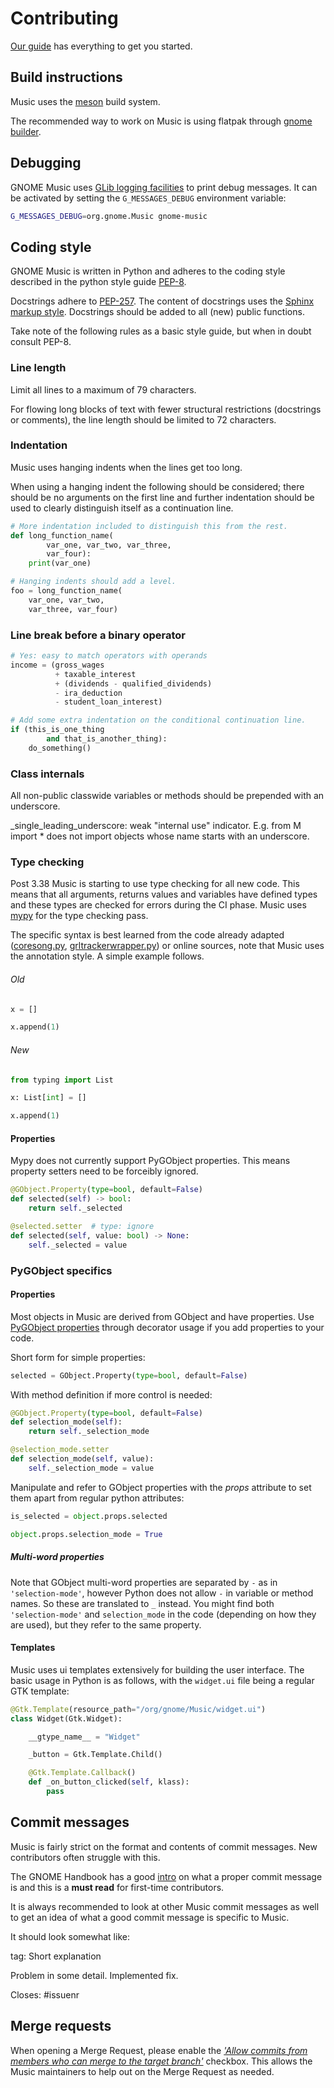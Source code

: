 # Contributing

[Our guide](https://welcome.gnome.org/app/Music/) has everything to get you started.

## Build instructions

Music uses the [meson](http://mesonbuild.com/) build system.

The recommended way to work on Music is using flatpak through [gnome builder](https://welcome.gnome.org/app/Music/#working-on-the-code).

## Debugging

GNOME Music uses [GLib logging facilities](https://developer.gnome.org/glib/stable/glib-running.html) to print debug messages. It can be activated by setting the `G_MESSAGES_DEBUG` environment variable:

```sh
G_MESSAGES_DEBUG=org.gnome.Music gnome-music
```

## Coding style

GNOME Music is written in Python and adheres to the coding style described in the python style guide [PEP-8](https://www.python.org/dev/peps/pep-0008/).

Docstrings adhere to [PEP-257](https://www.python.org/dev/peps/pep-0257/). The content of docstrings uses the [Sphinx markup style](http://www.sphinx-doc.org/). Docstrings should be added to all (new) public functions.

Take note of the following rules as a basic style guide, but when in doubt consult PEP-8.

### Line length

>>>
Limit all lines to a maximum of 79 characters.

For flowing long blocks of text with fewer structural restrictions (docstrings or comments), the line length should be limited to 72 characters.
>>>

### Indentation

Music uses hanging indents when the lines get too long.

>>>
When using a hanging indent the following should be considered; there should be no arguments on the first line and further indentation should be used to clearly distinguish itself as a continuation line.
>>>

```python
# More indentation included to distinguish this from the rest.
def long_function_name(
        var_one, var_two, var_three,
        var_four):
    print(var_one)

# Hanging indents should add a level.
foo = long_function_name(
    var_one, var_two,
    var_three, var_four)
```

### Line break before a binary operator

```python
# Yes: easy to match operators with operands
income = (gross_wages
          + taxable_interest
          + (dividends - qualified_dividends)
          - ira_deduction
          - student_loan_interest)

# Add some extra indentation on the conditional continuation line.
if (this_is_one_thing
        and that_is_another_thing):
    do_something()
```

### Class internals

All non-public classwide variables or methods should be prepended with an underscore.
>>>
_single_leading_underscore: weak "internal use" indicator. E.g. from M import * does not import objects whose name starts with an underscore.
>>>

### Type checking

Post 3.38 Music is starting to use type checking for all new code. This means that all arguments, returns values and variables have defined types and these types are checked for errors during the CI phase. Music uses [mypy](http://www.mypy-lang.org/) for the type checking pass.

The specific syntax is best learned from the code already adapted ([coresong.py](gnomemusic/coresong.py), [grltrackerwrapper.py](gnomemusic/grilowrappers/grltrackerwrapper.py)) or online sources, note that Music uses the annotation style. A simple example follows.

###### Old
```python
x = []

x.append(1)
```

###### New
```python
from typing import List

x: List[int] = []

x.append(1)
```

#### Properties

Mypy does not currently support PyGObject properties. This means property setters need to be forceibly ignored.

```python
@GObject.Property(type=bool, default=False)
def selected(self) -> bool:
    return self._selected

@selected.setter  # type: ignore
def selected(self, value: bool) -> None:
    self._selected = value
```

### PyGObject specifics

#### Properties

Most objects in Music are derived from GObject and have properties. Use [PyGObject properties](https://pygobject.readthedocs.io/en/latest/guide/api/properties.html) through decorator usage if you add properties to your code.

Short form for simple properties:

```python
selected = GObject.Property(type=bool, default=False)
```

With method definition if more control is needed:

```python
@GObject.Property(type=bool, default=False)
def selection_mode(self):
    return self._selection_mode

@selection_mode.setter
def selection_mode(self, value):
    self._selection_mode = value
```

Manipulate and refer to GObject properties with the *props* attribute to set them apart from regular python attributes:

```python
is_selected = object.props.selected

object.props.selection_mode = True
```

##### Multi-word properties

Note that GObject multi-word properties are separated by `-` as in `'selection-mode'`, however Python does not allow `-` in variable or method names. So these are translated to `_` instead. You might find both `'selection-mode'` and `selection_mode` in the code (depending on how they are used), but they refer to the same property.

#### Templates

Music uses ui templates extensively for building the user interface. The basic usage in Python is as follows, with the `widget.ui` file being a regular GTK template:

```python
@Gtk.Template(resource_path="/org/gnome/Music/widget.ui")
class Widget(Gtk.Widget):

    __gtype_name__ = "Widget"

    _button = Gtk.Template.Child()

    @Gtk.Template.Callback()
    def _on_button_clicked(self, klass):
        pass
```

## Commit messages

Music is fairly strict on the format and contents of commit messages. New contributors often struggle with this.

The GNOME Handbook has a good [intro](https://handbook.gnome.org/development/commit-messages.html) on what a proper commit message is and this is a **must read** for first-time contributors.

It is always recommended to look at other Music commit messages as well to get an idea of what a good commit message is specific to Music.

It should look somewhat like:

>>>
tag: Short explanation

Problem in some detail.
Implemented fix.

Closes: #issuenr
>>>

## Merge requests

When opening a Merge Request, please enable the [_'Allow commits from members who can merge to the target branch'_](https://docs.gitlab.com/ee/user/project/merge_requests/allow_collaboration.html) checkbox. This allows the Music maintainers to help out on the Merge Request as needed.
